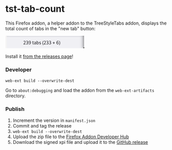# tst-tab-count

This Firefox addon, a helper addon to the TreeStyleTabs addon, displays the total count of tabs in the "new tab" button:

![Screenshot](screenshot.png)

Install it [from the releases page](/rixx/tst-tab-count/releases)!

### Developer

```
web-ext build --overwrite-dest
```

Go to `about:debugging` and load the addon from the `web-ext-artifacts` directory.

### Publish

1. Increment the version in `manifest.json`
2. Commit and tag the release
3. ``web-ext build --overwrite-dest``
4. Upload the zip file to the [Firefox Addon Developer Hub](https://addons.mozilla.org/en-US/developers/addon/tst-tab-count/versions/submit/)
5. Download the signed xpi file and upload it to the [GitHub release](https://github.com/rixx/tst-tab-count/releases)
